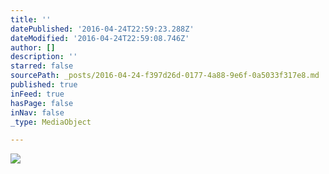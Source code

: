 ```yaml
---
title: ''
datePublished: '2016-04-24T22:59:23.288Z'
dateModified: '2016-04-24T22:59:08.746Z'
author: []
description: ''
starred: false
sourcePath: _posts/2016-04-24-f397d26d-0177-4a88-9e6f-0a5033f317e8.md
published: true
inFeed: true
hasPage: false
inNav: false
_type: MediaObject

---
```

![](https://the-grid-user-content.s3-us-west-2.amazonaws.com/e810ccb0-f58c-4329-9f32-cd2667e59111.jpg)